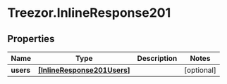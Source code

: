 # Treezor.InlineResponse201

## Properties
Name | Type | Description | Notes
------------ | ------------- | ------------- | -------------
**users** | [**[InlineResponse201Users]**](InlineResponse201Users.md) |  | [optional] 
